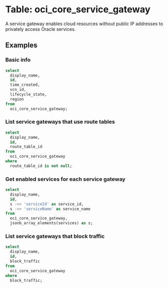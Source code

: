 # Table: oci_core_service_gateway

A service gateway enables cloud resources without public IP addresses to privately access Oracle services.

## Examples

### Basic info

```sql
select
  display_name,
  id,
  time_created,
  vcn_id,
  lifecycle_state,
  region
from
  oci_core_service_gateway;
```

### List service gateways that use route tables

```sql
select
  display_name,
  id,
  route_table_id
from
  oci_core_service_gateway
where
  route_table_id is not null;
```

### Get enabled services for each service gateway

```sql
select
  display_name,
  id,
  s ->> 'serviceId' as service_id,
  s ->> 'serviceName' as service_name
from
  oci_core_service_gateway,
  jsonb_array_elements(services) as s;
```

### List service gateways that block traffic

```sql
select
  display_name,
  id,
  block_traffic
from
  oci_core_service_gateway
where
  block_traffic;
```
